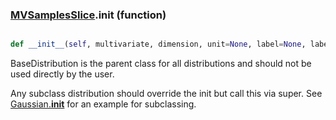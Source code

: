 ### [MVSamplesSlice](MVSamplesSlice.md).__init__ (function)


```py

def __init__(self, multivariate, dimension, unit=None, label=None, label_latex=None, wrap_at=None, uniqueid=None)

```



BaseDistribution is the parent class for all distributions and should
not be used directly by the user.

Any subclass distribution should override the init but call this via
super.  See [Gaussian.__init__](Gaussian.__init__.md) for an example for subclassing.

